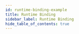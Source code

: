 ```yaml
---
id: runtime-binding-example
title: Runtime Binding
sidebar_label: Runtime Binding
hide_table_of_contents: true
---
```


<!-- Below example shows a Model Post -->

<!-- <iframe
  src="https://codesandbox.io/embed/usedb-react-app-4ocbz?fontsize=14&hidenavigation=1&theme=dark"
     style = {{ width: "100%", height:'500px', border:'0', borderRadius:'4px',  overflow:'hidden' }}
     title="usedb-react-app"
     allow="accelerometer; ambient-light-sensor; camera; encrypted-media; geolocation; gyroscope; hid; microphone; midi; payment; usb; vr; xr-spatial-tracking"
     sandbox="allow-forms allow-modals allow-popups allow-presentation allow-same-origin allow-scripts"
   ></iframe> -->
